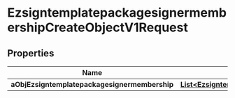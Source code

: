 

# EzsigntemplatepackagesignermembershipCreateObjectV1Request

## Properties

Name | Type | Description | Notes
------------ | ------------- | ------------- | -------------
**aObjEzsigntemplatepackagesignermembership** | [**List&lt;EzsigntemplatepackagesignermembershipRequestCompound&gt;**](EzsigntemplatepackagesignermembershipRequestCompound.md) |  | 




